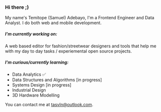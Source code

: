 ### Hi there ;)

My name's Temitope (Samuel) Adebayo, I'm a Frontend Engineer and Data Analyst. I do both web and mobile development.

##### I'm currently working on:

A web based editor for fashion/streetwear designers and tools that help me with my day to day tasks / experiemental open source projects.

##### I'm curious/currently learning:

- Data Analytics ✅
- Data Structures and Algorithms [in progress]
- Systems Design [in progress]
- Industrial Design
- 3D Hardware Modelling

You can contact me at <tasvln@outlook.com>.

